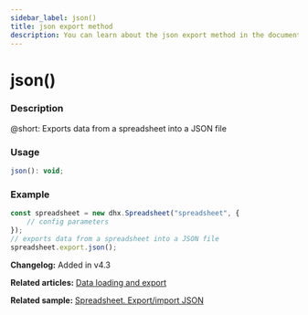```yaml
---
sidebar_label: json()
title: json export method
description: You can learn about the json export method in the documentation of the DHTMLX JavaScript Spreadsheet library. Browse developer guides and API reference, try out code examples and live demos, and download a free 30-day evaluation version of DHTMLX Spreadsheet.
---
```


# json()

### Description

@short: Exports data from a spreadsheet into a JSON file

### Usage

~~~jsx
json(): void;
~~~

### Example

~~~jsx {5}
const spreadsheet = new dhx.Spreadsheet("spreadsheet", {
    // config parameters
});
// exports data from a spreadsheet into a JSON file
spreadsheet.export.json();
~~~

**Changelog:** Added in v4.3

**Related articles:** [Data loading and export](loading_data.md)

**Related sample:** [Spreadsheet. Export/import JSON](https://snippet.dhtmlx.com/e3xct53l)
